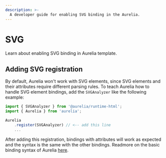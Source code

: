 ```yaml
---
description: >-
  A developer guide for enabling SVG binding in the Aurelia.
---
```


# SVG

Learn about enabling SVG binding in Aurelia template.

## Adding SVG registration

By default, Aurelia won't work with SVG elements, since SVG elements and their attributes require different parsing rules. To teach Aurelia how to handle SVG element bindings, add the `SVGAnalyzer` like the following example:

```typescript
import { SVGAnalyzer } from '@aurelia/runtime-html';
import { Aurelia } from 'aurelia';

Aurelia
    .register(SVGAnalyzer) // <-- add this line
    ...
```

After adding this registration, bindings with attributes will work as expected and the syntax is the same with the other bindings. Readmore on the basic binding syntax of Aurelia [here](./template-syntax/attribute-binding.md).
